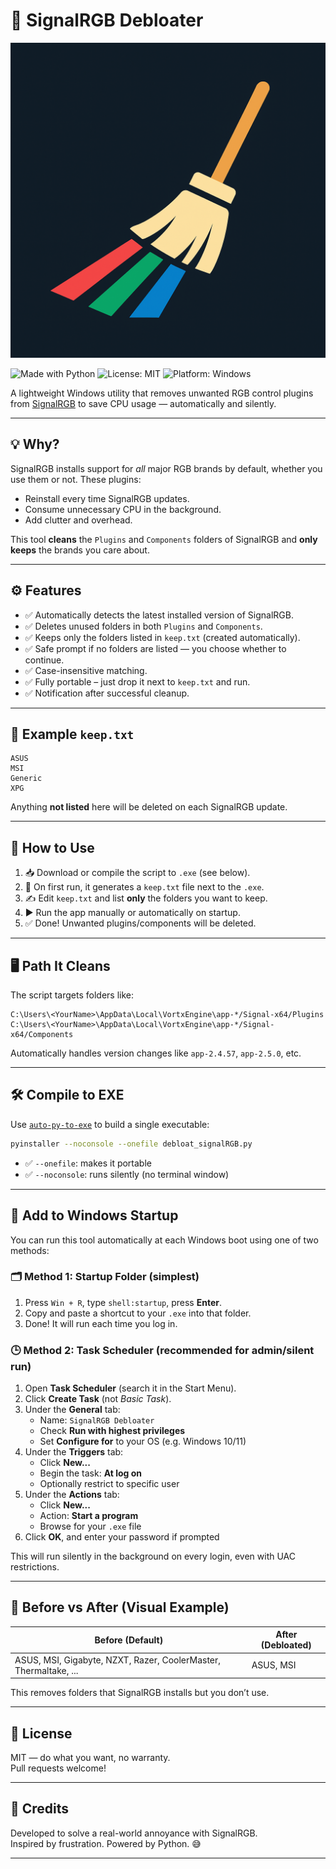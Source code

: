 # 🧹 SignalRGB Debloater

![Logo](./icon.png)

![Made with Python](https://img.shields.io/badge/Made%20with-Python-3776AB?logo=python&logoColor=white)
![License: MIT](https://img.shields.io/badge/License-MIT-green.svg)
![Platform: Windows](https://img.shields.io/badge/Platform-Windows-blue.svg)

A lightweight Windows utility that removes unwanted RGB control plugins from [SignalRGB](https://www.signalrgb.com/) to save CPU usage — automatically and silently.

---

## 💡 Why?

SignalRGB installs support for *all* major RGB brands by default, whether you use them or not. These plugins:

- Reinstall every time SignalRGB updates.
- Consume unnecessary CPU in the background.
- Add clutter and overhead.

This tool **cleans** the `Plugins` and `Components` folders of SignalRGB and **only keeps** the brands you care about.

---

## ⚙️ Features

- ✅ Automatically detects the latest installed version of SignalRGB.
- ✅ Deletes unused folders in both `Plugins` and `Components`.
- ✅ Keeps only the folders listed in `keep.txt` (created automatically).
- ✅ Safe prompt if no folders are listed — you choose whether to continue.
- ✅ Case-insensitive matching.
- ✅ Fully portable – just drop it next to `keep.txt` and run.
- ✅ Notification after successful cleanup.

---

## 📂 Example `keep.txt`

```
ASUS
MSI
Generic
XPG
```

Anything **not listed** here will be deleted on each SignalRGB update.

---

## 📝 How to Use

1. 📥 Download or compile the script to `.exe` (see below).
2. 🧾 On first run, it generates a `keep.txt` file next to the `.exe`.
3. ✍️ Edit `keep.txt` and list **only** the folders you want to keep.
4. ▶️ Run the app manually or automatically on startup.
5. ✅ Done! Unwanted plugins/components will be deleted.

---

## 🖥️ Path It Cleans

The script targets folders like:

```
C:\Users\<YourName>\AppData\Local\VortxEngine\app-*/Signal-x64/Plugins
C:\Users\<YourName>\AppData\Local\VortxEngine\app-*/Signal-x64/Components
```

Automatically handles version changes like `app-2.4.57`, `app-2.5.0`, etc.

---

## 🛠️ Compile to EXE

Use [`auto-py-to-exe`](https://github.com/brentvollebregt/auto-py-to-exe) to build a single executable:

```bash
pyinstaller --noconsole --onefile debloat_signalRGB.py
```

- ✅ `--onefile`: makes it portable
- ✅ `--noconsole`: runs silently (no terminal window)

---

## 🚀 Add to Windows Startup

You can run this tool automatically at each Windows boot using one of two methods:

### 🗂️ Method 1: Startup Folder (simplest)

1. Press `Win + R`, type `shell:startup`, press **Enter**.
2. Copy and paste a shortcut to your `.exe` into that folder.
3. Done! It will run each time you log in.

### 🕒 Method 2: Task Scheduler (recommended for admin/silent run)

1. Open **Task Scheduler** (search it in the Start Menu).
2. Click **Create Task** (not *Basic Task*).
3. Under the **General** tab:
   - Name: `SignalRGB Debloater`
   - Check **Run with highest privileges**
   - Set **Configure for** to your OS (e.g. Windows 10/11)
4. Under the **Triggers** tab:
   - Click **New...**
   - Begin the task: **At log on**
   - Optionally restrict to specific user
5. Under the **Actions** tab:
   - Click **New...**
   - Action: **Start a program**
   - Browse for your `.exe` file
6. Click **OK**, and enter your password if prompted

This will run silently in the background on every login, even with UAC restrictions.

---

## 🧹 Before vs After (Visual Example)

| Before (Default)        | After (Debloated)      |
|-------------------------|------------------------|
| ASUS, MSI, Gigabyte, NZXT, Razer, CoolerMaster, Thermaltake, ... | ASUS, MSI |

This removes folders that SignalRGB installs but you don’t use.

---

## 📄 License

MIT — do what you want, no warranty.  
Pull requests welcome!

---

## 🙏 Credits

Developed to solve a real-world annoyance with SignalRGB.  
Inspired by frustration. Powered by Python. 😅

---
